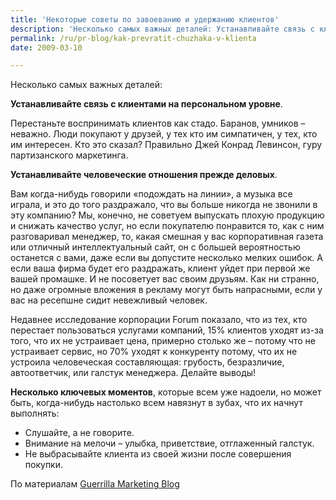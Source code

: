 ```yaml
---
title: 'Некоторые советы по завоеванию и удержанию клиентов'
description: 'Несколько самых важных деталей: Устанавливайте связь с клиентами на персональном уровне.'
permalink: /ru/pr-blog/kak-prevratit-chuzhaka-v-klienta
date: 2009-03-10

---
```


Несколько самых важных деталей:

<strong>Устанавливайте связь с клиентами на персональном уровне</strong>.

Перестаньте воспринимать клиентов как стадо. Баранов, умников – неважно. Люди покупают у друзей, у тех кто им симпатичен, у тех, кто им интересен. Кто это сказал? Правильно Джей Конрад Левинсон, гуру партизанского маркетинга.

<strong>Устанавливайте человеческие отношения прежде деловых</strong>.

Вам когда-нибудь говорили «подождать на линии», а музыка все играла, и это до того раздражало, что вы больше никогда не звонили в эту компанию? Мы, конечно, не советуем выпускать плохую продукцию и снижать качество услуг, но если покупателю понравится то, как с ним разговаривал менеджер, то, какая смешная у вас корпоративная газета или отличный интеллектуальный сайт, он с большей вероятностью останется с вами, даже если вы допустите несколько мелких ошибок. А если ваша фирма будет его раздражать, клиент уйдет при первой же вашей промашке. И не посоветует вас своим друзьям. Как ни странно, но даже огромные вложения в рекламу могут быть напрасными, если у вас на ресепшне сидит невежливый человек.

Недавнее исследование корпорации Forum показало, что из тех, кто перестает пользоваться услугами компаний, 15% клиентов уходят из-за того, что их не устраивает цена, примерно столько же – потому что не устраивает сервис, но 70% уходят к конкуренту потому, что их не устроила человеческая составляющая: грубость, безразличие, автоответчик, или галстук менеджера. Делайте выводы!

<strong>Несколько ключевых моментов</strong>, которые всем уже надоели, но может быть, когда-нибудь настолько всем навязнут в зубах, что их начнут выполнять:<ul>
<li>Слушайте, а не говорите.</li>
<li>Внимание на мелочи – улыбка, приветствие, отглаженный галстук.</li>
<li>Не выбрасывайте клиента из своей жизни после совершения покупки.</li></ul>

По материалам <a href="https://www.gmarketingblog.com/">Guerrilla Marketing Blog </a>

